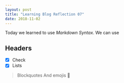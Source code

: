 ```yaml
---
layout: post
title: "Learning Blog Reflection 07"
date: 2018-11-02
---
```



Today we learned to use *Markdown Syntax*. We can use
## Headers

- [x] Check
- [x] Lists
> Blockquotes
And emojis :potato:
